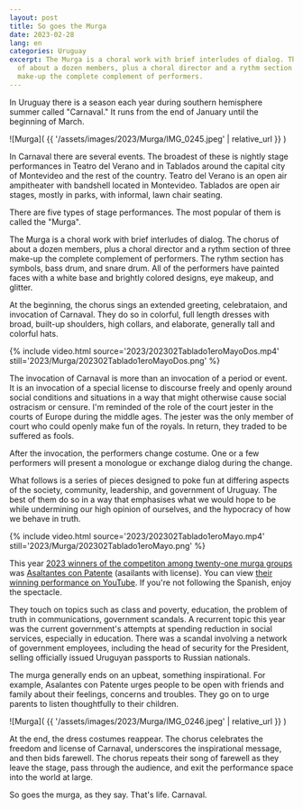 ```yaml
---
layout: post
title: So goes the Murga
date: 2023-02-28
lang: en
categories: Uruguay
excerpt: The Murga is a choral work with brief interludes of dialog. The chorus
  of about a dozen members, plus a choral director and a rythm section of three
  make-up the complete complement of performers.
---
```


In Uruguay there is a season each year during southern hemisphere summer called
"Carnaval." It runs from the end of January until the beginning of March.

![Murga](
  {{ '/assets/images/2023/Murga/IMG_0245.jpeg' | relative_url }}
)

In Carnaval there are several events. The broadest of these is nightly
stage performances in Teatro del Verano and in Tablados around the capital city
of Montevideo and the rest of the country. Teatro del Verano is an open air
ampitheater with bandshell located in Montevideo. Tablados are
open air stages, mostly in parks, with informal, lawn chair seating.

There are five types of stage performances. The most popular of them is called
the "Murga".

The Murga is a choral work with brief interludes of dialog. The chorus of about
a dozen members, plus a choral director and a rythm section of three make-up
the complete complement of performers. The rythm section has symbols, bass
drum, and snare drum. All of the performers have painted faces with a white
base and brightly colored designs, eye makeup, and glitter.

At the beginning, the chorus sings an extended greeting, celebrataion, and
invocation of Carnaval. They do so in colorful, full length dresses with broad,
built-up shoulders, high collars, and elaborate, generally tall and colorful
hats.

{% include video.html
  source='2023/202302Tablado1eroMayoDos.mp4'
  still='2023/Murga/202302Tablado1eroMayoDos.png'
%}

The invocation of Carnaval is more than an invocation of a period or event.
It is an invocation of a special license to discourse freely and openly around
social conditions and situations in a way that might otherwise cause social
ostracism or censure. I'm reminded of the role of the court jester in the
courts of Europe during the middle ages. The jester was the only member of
court who could openly make fun of the royals. In return, they traded to be
suffered as fools.

After the invocation, the performers change costume. One or a few performers
will present a monologue or exchange dialog during the change.

What follows is a series of pieces designed to poke fun at differing aspects
of the society, community, leadership, and government of Uruguay. The best of
them do so in a way that emphasises what we would hope to be while undermining
our high opinion of ourselves, and the hypocracy of how we behave in truth.

{% include video.html
  source='2023/202302Tablado1eroMayo.mp4'
  still='2023/Murga/202302Tablado1eroMayo.png'
%}

This year [2023 winners of the competiton among twenty-one murga groups][daecpu]
was [Asaltantes con Patente][acp] (asailants with license).
You can view [their winning performance on YouTube][ytacp].
If you're not following the Spanish, enjoy the spectacle.

They touch on topics such as class and poverty, education, the problem of
truth in communications, government scandals. A recurrent topic this year was
the current government's attempts at spending reduction in social
services, especially in education. There was a scandal involving a network
of government employees, including the head of security for the President,
selling officially issued Uruguyan passports to Russian nationals.

The murga generally ends on an upbeat, something inspirational. For example,
Asalantes con Patente urges people to be open with friends and family about
their feelings, concerns and troubles. They go on to urge parents to listen
thoughtfully to their children.

![Murga](
  {{ '/assets/images/2023/Murga/IMG_0246.jpeg' | relative_url }}
)

At the end, the dress costumes reappear. The chorus celebrates the freedom
and license of Carnaval, underscores the inspirational message, and then bids
farewell. The chorus repeats their song of farewell as they leave the stage,
pass through the audience, and exit the performance space into the world
at large.

So goes the murga, as they say. That's life. Carnaval.

[daecpu]: https://www.daecpu.org.uy/prensa/mugas-2023.html
[acp]: https://es.wikipedia.org/wiki/Asaltantes_con_Patente
[ytacp]: https://www.youtube.com/watch?v=R0EBKs4vE4g


